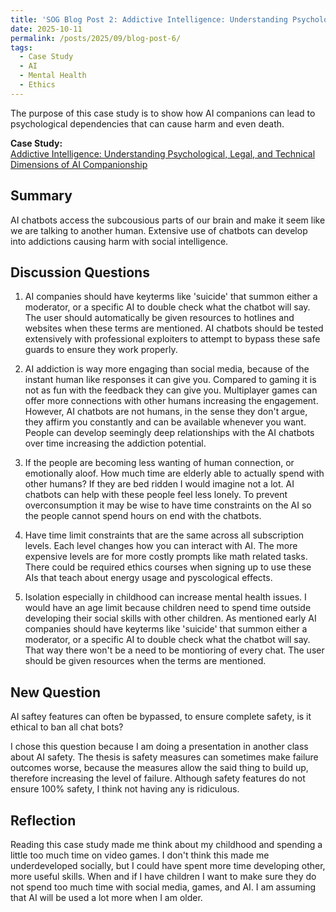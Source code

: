 ```yaml
---
title: 'SOG Blog Post 2: Addictive Intelligence: Understanding Psychological, Legal, and Technical Dimensions of AI Companionship'
date: 2025-10-11
permalink: /posts/2025/09/blog-post-6/
tags:
  - Case Study
  - AI
  - Mental Health
  - Ethics
---
```


The purpose of this case study is to show how AI companions can lead to psychological dependencies that can cause harm and even death. 

**Case Study:**  
[Addictive Intelligence: Understanding Psychological, Legal, and Technical Dimensions of AI Companionship](https://mit-serc.pubpub.org/pub/iopjyxcx/release/2?readingCollection=132bb7af)

Summary
---
AI chatbots access the subcousious parts of our brain and make it seem like we are talking to another human. Extensive use of chatbots can develop into addictions causing harm with social intelligence.

Discussion Questions
---
1. AI companies should have keyterms like 'suicide' that summon either a moderator, or a specific AI to double check what the chatbot will say. The user should automatically be given resources to hotlines and websites when these terms are mentioned. AI chatbots should be tested extensively with professional exploiters to attempt to bypass these safe guards to ensure they work properly. 

2. AI addiction is way more engaging than social media, because of the instant human like responses it can give you. Compared to gaming it is not as fun with the feedback they can give you. Multiplayer games can offer more connections with other humans increasing the engagement. However, AI chatbots are not humans, in the sense they don't argue, they affirm you constantly and can be available whenever  you want. People can develop seemingly deep relationships with the AI chatbots over time increasing the addiction potential.

3. If the people are becoming less wanting of human connection, or emotionally aloof. How much time are elderly able to actually spend with other humans? If they are bed ridden I would imagine not a lot. AI chatbots can help with these people feel less lonely. To prevent overconsumption it may be wise to have time constraints on the AI so the people cannot spend hours on end with the chatbots. 

4. Have time limit constraints that are the same across all subscription levels. Each level changes how you can interact with AI. The more expensive levels are for more costly prompts like math related tasks.
There could be required ethics courses when signing up to use these AIs that teach about energy usage and pyscological effects.

5. Isolation especially in childhood can increase mental health issues. I would have an age limit because children need to spend time outside developing their social skills with other children. As mentioned early AI companies should have keyterms like 'suicide' that summon either a moderator, or a specific AI to double check what the chatbot will say. That way there won't be a need to be montioring of every chat. The user should be given resources when the terms are mentioned. 


New Question
---

AI saftey features can often be bypassed, to ensure complete safety, is it ethical to ban all chat bots?

I chose this question because I am doing a presentation in another class about AI safety. The thesis is safety measures can sometimes make failure outcomes worse, because the measures allow the said thing to build up, therefore increasing the level of failure. Although safety features do not ensure 100% safety, I think not having any is ridiculous. 

Reflection
---

Reading this case study made me think about my childhood and spending a little too much time on video games. I don't think this made me underdeveloped socially, but I could have spent more time developing other, more useful skills. When and if I have children I want to make sure they do not spend too much time with social media, games, and AI. I am assuming that AI will be used a lot more when I am older.